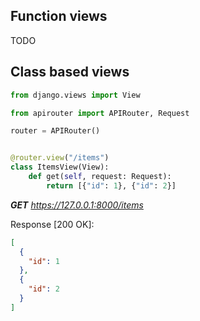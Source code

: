 ## Function views
TODO

## Class based views

```python
from django.views import View

from apirouter import APIRouter, Request

router = APIRouter()


@router.view("/items")
class ItemsView(View):
    def get(self, request: Request):
        return [{"id": 1}, {"id": 2}]
```

***GET** https://127.0.0.1:8000/items*

Response [200 OK]:

```json
[
  {
    "id": 1
  },
  {
    "id": 2
  }
]
```
